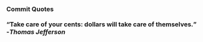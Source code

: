 ### Commit Quotes <br> <br> <q>Take care of your cents: dollars will take care of themselves.</q> -<em>Thomas Jefferson</em>
